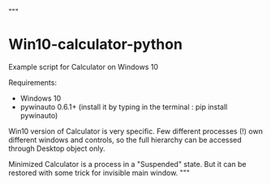 """
# Win10-calculator-python
Example script for Calculator on Windows 10

Requirements:
  - Windows 10
  - pywinauto 0.6.1+ (install it by typing in the terminal : pip install pywinauto)

Win10 version of Calculator is very specific. Few different processes (!)
own different windows and controls, so the full hierarchy can be accessed
through Desktop object only.

Minimized Calculator is a process in a "Suspended" state.
But it can be restored with some trick for invisible main window.
"""
